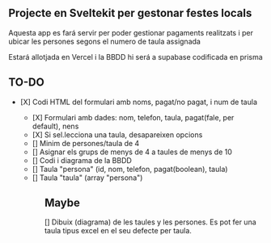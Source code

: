 ## Projecte en Sveltekit per gestonar festes locals

Aquesta app es fará servir per poder gestionar pagaments realitzats i per ubicar les persones segons el numero de taula assignada

Estará allotjada en Vercel i la BBDD hi será a supabase codificada en prisma

## TO-DO

<ul>
    <li>[X] Codi HTML del formulari amb noms, pagat/no pagat, i num de taula</li>
        <ul>
            <li>[X] Formulari amb dades: nom, telefon, taula, pagat(fale, per default), nens</li>
            <li>[X] Si sel.lecciona una taula, desapareixen opcions</li>
            <li>[] Minim de persones/taula de 4</li>
            <li>[] Asignar els grups de menys de 4 a taules de menys de 10</li>
        </ol>
    <li>[] Codi i diagrama de la BBDD</li>
    <li>[] Taula "persona" (id, nom, telefon, pagat(boolean), taula)</li>
    <li>[] Taula "taula" (array "persona")</li>
 <ol>

## Maybe
[] Dibuix (diagrama) de les taules y les persones. Es pot fer una taula tipus excel en el seu defecte per taula.
